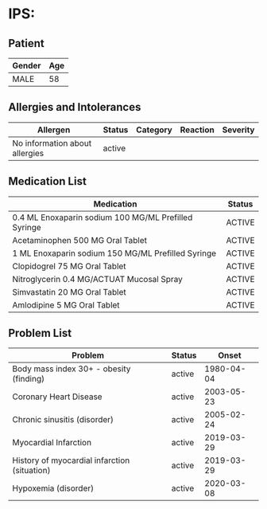# IPS:

## Patient

|Gender|Age|
|---|---|
|MALE|58|

## Allergies and Intolerances

|Allergen|Status|Category|Reaction|Severity|
|---|---|---|---|---|
|No information about allergies|active||||

## Medication List

|Medication|Status|
|---|---|
|0.4 ML Enoxaparin sodium 100 MG/ML Prefilled Syringe|ACTIVE|
|Acetaminophen 500 MG Oral Tablet|ACTIVE|
|1 ML Enoxaparin sodium 150 MG/ML Prefilled Syringe|ACTIVE|
|Clopidogrel 75 MG Oral Tablet|ACTIVE|
|Nitroglycerin 0.4 MG/ACTUAT Mucosal Spray|ACTIVE|
|Simvastatin 20 MG Oral Tablet|ACTIVE|
|Amlodipine 5 MG Oral Tablet|ACTIVE|

## Problem List

|Problem|Status|Onset|
|---|---|---|
|Body mass index 30+ - obesity (finding)|active|1980-04-04|
|Coronary Heart Disease|active|2003-05-23|
|Chronic sinusitis (disorder)|active|2005-02-24|
|Myocardial Infarction|active|2019-03-29|
|History of myocardial infarction (situation)|active|2019-03-29|
|Hypoxemia (disorder)|active|2020-03-08|
